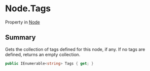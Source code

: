 # Node.Tags

Property in [Node](/docs/api/csharp/yarn.node.md)

## Summary


Gets the collection of tags defined for this node, if any. If no
tags are defined, returns an empty collection.


```csharp
public IEnumerable<string> Tags { get; }
```

